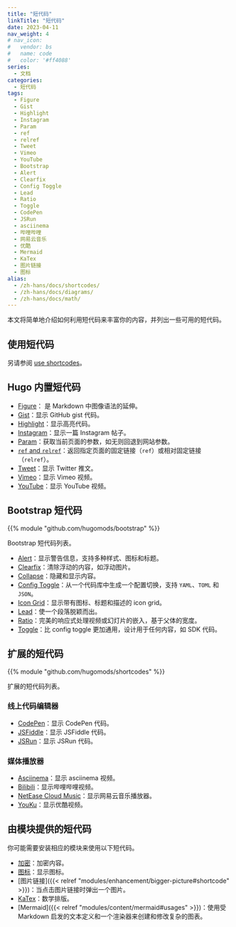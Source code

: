 ```yaml
---
title: "短代码"
linkTitle: "短代码"
date: 2023-04-11
nav_weight: 4
# nav_icon:
#   vendor: bs
#   name: code
#   color: '#ff4088'
series:
  - 文档
categories:
  - 短代码
tags:
  - Figure
  - Gist
  - Highlight
  - Instagram
  - Param
  - ref
  - relref
  - Tweet
  - Vimeo
  - YouTube
  - Bootstrap
  - Alert
  - Clearfix
  - Config Toggle
  - Lead
  - Ratio
  - Toggle
  - CodePen
  - JSRun
  - asciinema
  - 哔哩哔哩
  - 网易云音乐
  - 优酷
  - Mermaid
  - KaTex
  - 图片链接
  - 图标
alias:
  - /zh-hans/docs/shortcodes/
  - /zh-hans/docs/diagrams/
  - /zh-hans/docs/math/
---
```


本文将简单地介绍如何利用短代码来丰富你的内容，并列出一些可用的短代码。

## 使用短代码

另请参阅 [use shortcodes](https://gohugo.io/content-management/shortcodes/#use-shortcodes)。

## Hugo 内置短代码

- [Figure](https://gohugo.io/content-management/shortcodes/#figure)： 是 Markdown 中图像语法的延伸。
- [Gist](https://gohugo.io/content-management/shortcodes/#gist)：显示 GitHub gist 代码。
- [Highlight](https://gohugo.io/content-management/shortcodes/#highlight)：显示高亮代码。
- [Instagram](https://gohugo.io/content-management/shortcodes/#instagram)：显示一篇 Instagram 帖子。
- [Param](https://gohugo.io/content-management/shortcodes/#param)：获取当前页面的参数，如无则回退到网站参数。
- [`ref` and `relref`](https://gohugo.io/content-management/shortcodes/#ref-and-relref)：返回指定页面的固定链接（`ref`）或相对固定链接（`relref`）。
- [Tweet](https://gohugo.io/content-management/shortcodes/#tweet)：显示 Twitter 推文。
- [Vimeo](https://gohugo.io/content-management/shortcodes/#vimeo)：显示 Vimeo 视频。
- [YouTube](https://gohugo.io/content-management/shortcodes/#youtube)：显示 YouTube 视频。

## Bootstrap 短代码

{{% module "github.com/hugomods/bootstrap" %}}

Bootstrap 短代码列表。

* [Alert](https://hugomods.com/en/bootstrap/alert/)：显示警告信息，支持多种样式、图标和标题。
* [Clearfix](https://hugomods.com/en/bootstrap/clearfix/)：清除浮动的内容，如浮动图片。
* [Collapse](https://hugomods.com/en/bootstrap/collapse/)：隐藏和显示内容。
* [Config Toggle](https://hugomods.com/en//bootstrap/config-toggle/)：从一个代码库中生成一个配置切换，支持 `YAML`、`TOML` 和 `JSON`。
* [Icon Grid](https://hugomods.com/en/bootstrap/icon-grid/)：显示带有图标、标题和描述的 icon grid。
* [Lead](https://hugomods.com/en/bootstrap/lead/)：使一个段落脱颖而出。
* [Ratio](https://hugomods.com/en/bootstrap/ratio/)：完美的响应式处理视频或幻灯片的嵌入，基于父体的宽度。
* [Toggle](https://hugomods.com/en/bootstrap/toggle/)：比 config toggle 更加通用，设计用于任何内容，如 SDK 代码。

## 扩展的短代码

{{% module "github.com/hugomods/shortcodes" %}}

扩展的短代码列表。

### 线上代码编辑器

- [CodePen](https://hugomods.com/en/docs/shortcodes/codepen/)：显示 CodePen 代码。
- [JSFiddle](https://hugomods.com/en/docs/shortcodes/jsfiddle/)：显示 JSFiddle 代码。
- [JSRun](https://hugomods.com/en/docs/shortcodes/jsrun/)：显示 JSRun 代码。

### 媒体播放器

- [Asciinema](https://hugomods.com/en/docs/shortcodes/asciinema/)：显示 asciinema 视频。
- [Bilibili](https://hugomods.com/en/docs/shortcodes/bilibili/)：显示哔哩哔哩视频。
- [NetEase Cloud Music](https://hugomods.com/en/docs/shortcodes/netease-cloud-music/)：显示网易云音乐播放器。
- [YouKu](https://hugomods.com/en/docs/shortcodes/youku/)：显示优酷视频。

## 由模块提供的短代码

你可能需要安装相应的模块来使用以下短代码。

- [加密](https://hugomods.com/en/docs/content/encrypt/)：加密内容。
- [图标](https://hugomods.com/en/docs/icons/#use-icons-via-shortcode)：显示图标。
- [图片链接]({{< relref "modules/enhancement/bigger-picture#shortcode" >}})：当点击图片链接时弹出一个图片。
- [KaTex](https://hugomods.com/en/docs/content/katex#usage)：数学排版。
- [Mermaid]({{< relref "modules/content/mermaid#usages" >}})：使用受 Markdown 启发的文本定义和一个渲染器来创建和修改复杂的图表。
